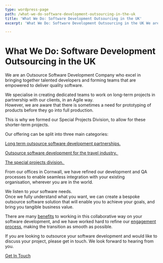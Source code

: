 ```yaml
---
type: wordpress-page
path: /what-we-do-software-development-outsourcing-in-the-uk
title: 'What We Do: Software Development Outsourcing in the UK'
excerpt: 'What We Do: Software Development Outsourcing in the UK We are an Outsource Software Development Company who excel in bringing together talented developers and forming teams that are empowered to deliver quality software. We specialise in creating dedicated teams to work on long-term projects in partnership with our clients, in an Agile way. However, we are aware …'

---
```

What We Do: Software Development Outsourcing in the UK
======================================================

We are an Outsource Software Development Company who excel in bringing together talented developers and forming teams that are empowered to deliver quality software.

We specialise in creating dedicated teams to work on long-term projects in partnership with our clients, in an Agile way.  
However, we are aware that there is sometimes a need for prototyping of products before they go into full production.

This is why we formed our Special Projects Division, to allow for these shorter-term projects.

Our offering can be split into three main categories:

[Long term outsource software development partnerships.](https://www.headforwards.com/2017/08/how-outsourcing-your-software-development-with-headforwards-works/)

[Outsource software development for the travel industry. ](https://www.headforwards.com/outsource-software-development-specialists-for-the-travel-industry/)

[The special projects division. ](https://www.headforwards.com/2016/07/headforwards-merger/)

From our offices in Cornwall, we have refined our development and QA processes to enable seamless integration with your existing organisation, wherever you are in the world.

We listen to _your_ software needs.  
Once we fully understand what you want, we can create a bespoke outsource software solution that will enable you to achieve your goals, and bring you tangible business value.

There are many [benefits](https://www.headforwards.com/who-we-are/benefits-of-outsourcing/) to working in this collaborative way on your software development, and we have worked hard to refine our [engagement process](https://www.headforwards.com/headforwards-engagement-process/), making the transition as smooth as possible.

If you are looking to outsource your software development and would like to discuss your project, please get in touch. We look forward to hearing from you.

[Get In Touch](https://www.headforwards.com/contactus/)
